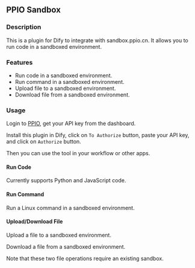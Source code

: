 ## PPIO Sandbox

### Description

This is a plugin for Dify to integrate with sandbox.ppio.cn. It allows you to run code in a sandboxed environment.

### Features

- Run code in a sandboxed environment.
- Run command in a sandboxed environment.
- Upload file to a sandboxed environment.
- Download file from a sandboxed environment.

### Usage

Login to [PPIO](https://ppio.com), get your API key from the dashboard.

Install this plugin in Dify, click on `To Authorize` button, paste your API key, and click on `Authorize` button.

Then you can use the tool in your workflow or other apps.

#### Run Code

Currently supports Python and JavaScript code.

#### Run Command

Run a Linux command in a sandboxed environment.

#### Upload/Download File

Upload a file to a sandboxed environment.

Download a file from a sandboxed environment.

Note that these two file operations require an existing sandbox. 